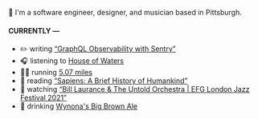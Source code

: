 👋 I'm a software engineer, designer, and musician based in Pittsburgh.

#### CURRENTLY —

* ✏️ writing [“GraphQL Observability with Sentry”](https://www.amoscato.com/journal/graphql-observability/)
* 🎧 listening to [House of Waters](https://www.last.fm/music/House+of+Waters/_/Sockets)
* 🏃‍♂️ running [5.07 miles](https://www.strava.com/activities/6160167279)
* 📘 reading [“Sapiens: A Brief History of Humankind”](https://www.goodreads.com/book/show/23692271-sapiens)
* 🍿 watching [“Bill Laurance &amp; The Untold Orchestra | EFG London Jazz Festival 2021”](https://youtu.be/W626yZi15js)
* 🍺 drinking [Wynona&#39;s Big Brown Ale](https://untappd.com/user/namoscato/checkin/1128847137)
